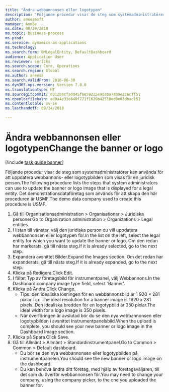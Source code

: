 ```yaml
--- 
title: "Ändra webbannonsen eller logotypen"
description: "Följande procedur visar de steg som systemadministratörer kan använda för att uppdatera webbannons- eller logotypbilden som visas för en juridisk person."
author: aneesmsft
manager: AnnBe
ms.date: 08/29/2018
ms.topic: business-process
ms.prod: 
ms.service: dynamics-ax-applications
ms.technology: 
ms.search.form: OMLegalEntity, DefaultDashboard
audience: Application User
ms.reviewer: sericks
ms.search.scope: Core, Operations
ms.search.region: Global
ms.author: aneesa
ms.search.validFrom: 2016-06-30
ms.dyn365.ops.version: Version 7.0.0
ms.translationtype: HT
ms.sourcegitcommit: 0312b8cfadd45f8e59225e9daba78b9e216cff51
ms.openlocfilehash: ed0a4e31e840f771f1620b42518ed0e03dbad151
ms.contentlocale: sv-se
ms.lasthandoff: 09/14/2018

---
```

# <a name="change-the-banner-or-logo"></a><span data-ttu-id="14a57-103">Ändra webbannonsen eller logotypen</span><span class="sxs-lookup"><span data-stu-id="14a57-103">Change the banner or logo</span></span>

[!include [task guide banner](../../includes/task-guide-banner.md)]

<span data-ttu-id="14a57-104">Följande procedur visar de steg som systemadministratörer kan använda för att uppdatera webbannons- eller logotypbilden som visas för en juridisk person.</span><span class="sxs-lookup"><span data-stu-id="14a57-104">The following procedure lists the steps that system administrators can use to update the banner or logo image that is displayed for a legal entity.</span></span> <span data-ttu-id="14a57-105">Det demonstrationsdataföretag som används för att skapa den här proceduren är USMF.</span><span class="sxs-lookup"><span data-stu-id="14a57-105">The demo data company used to create this procedure is USMF.</span></span>

1. <span data-ttu-id="14a57-106">Gå till Organisationsadministration > Organisationer > Juridiska personer.</span><span class="sxs-lookup"><span data-stu-id="14a57-106">Go to Organization administration > Organizations > Legal entities.</span></span>
2. <span data-ttu-id="14a57-107">I listan till vänster, välj den juridiska person du vill uppdatera webbannonsen eller logotypen för.</span><span class="sxs-lookup"><span data-stu-id="14a57-107">In the list on the left, select the legal entity for which you want to update the banner or logo.</span></span> <span data-ttu-id="14a57-108">Om den redan har markerats, gå till nästa steg.</span><span class="sxs-lookup"><span data-stu-id="14a57-108">If it is already selected, go to the next step.</span></span>
3. <span data-ttu-id="14a57-109">Expandera avsnittet Bilder.</span><span class="sxs-lookup"><span data-stu-id="14a57-109">Expand the Images section.</span></span> <span data-ttu-id="14a57-110">Om det redan har expanderats, gå till nästa steg.</span><span class="sxs-lookup"><span data-stu-id="14a57-110">If it is already expanded, go to the next step.</span></span>
4. <span data-ttu-id="14a57-111">Klicka på Redigera.</span><span class="sxs-lookup"><span data-stu-id="14a57-111">Click Edit.</span></span>
5. <span data-ttu-id="14a57-112">I fältet Typ av företagsbild för instrumentpanel, välj Webbannons.</span><span class="sxs-lookup"><span data-stu-id="14a57-112">In the Dashboard company image type field, select 'Banner'.</span></span>
6. <span data-ttu-id="14a57-113">Klicka på Ändra.</span><span class="sxs-lookup"><span data-stu-id="14a57-113">Click Change.</span></span>
    * <span data-ttu-id="14a57-114">Tips: den idealiska lösningen för en webbannonsbild är 1 920 × 281 pixlar.</span><span class="sxs-lookup"><span data-stu-id="14a57-114">Tip: The ideal resolution for a banner image is 1920 x 281 pixels.</span></span> <span data-ttu-id="14a57-115">Den idealiska bredden för en logotypbild är 350 pixlar.</span><span class="sxs-lookup"><span data-stu-id="14a57-115">The ideal width for a logo image is 350 pixels.</span></span>  
    * <span data-ttu-id="14a57-116">När överföringen är avslutad bör du se den nya webbannonsen eller logotypbilden i avsnittet Instrumentpanelsbild.</span><span class="sxs-lookup"><span data-stu-id="14a57-116">When the upload is complete, you should see your new banner or logo image in the Dashboard Image section.</span></span>  
7. <span data-ttu-id="14a57-117">Klicka på Spara.</span><span class="sxs-lookup"><span data-stu-id="14a57-117">Click Save.</span></span>
8. <span data-ttu-id="14a57-118">Gå till Allmänt > Allmänt > Standardinstrumentpanel.</span><span class="sxs-lookup"><span data-stu-id="14a57-118">Go to Common > Common > Default dashboard.</span></span>
    * <span data-ttu-id="14a57-119">Du bör se den nya webbannonsen eller logotypbilden på instrumentpanelen.</span><span class="sxs-lookup"><span data-stu-id="14a57-119">You should see the new banner or logo image on the dashboard.</span></span>  
    * <span data-ttu-id="14a57-120">Du kan behöva ändra ditt företag, med hjälp av företagsväljaren, till det som du överför webbannonsen för.</span><span class="sxs-lookup"><span data-stu-id="14a57-120">You may need to change your company, using the company picker, to the one you uploaded the banner for.</span></span>  


